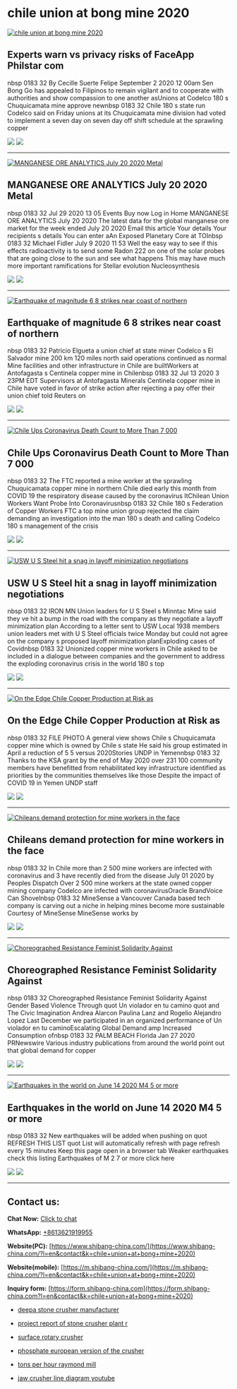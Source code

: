 # chile union at bong mine 2020

<a href="https://swt.shibang-china.com/?l=en&img&k=chile+union+at+bong+mine+2020" target="_blank">![chile union at bong mine 2020](http://static.shibang-china.com/all-800x300/303.jpg)</a>

## Experts warn vs privacy risks of FaceApp Philstar com
nbsp 0183 32 By Cecille Suerte Felipe September 2 2020 12 00am Sen Bong Go has appealed to Filipinos to remain vigilant and to cooperate with authorities and show compassion to one another asUnions at Codelco 180 s Chuquicamata mine approve newnbsp 0183 32 Chile 180 s state run Codelco said on Friday unions at its Chuquicamata mine division had voted to implement a seven day on seven day off shift schedule at the sprawling copper


<a href="https://whatsapp.shibangsoft.com/WhatsApp.php" target="_blank" title="WhatsApp">![](http://static.shibang-china.com/icon/whatsapp.png)</a> <a href="https://swt.shibang-china.com/?l=en&icon&k=chile+union+at+bong+mine+2020" target="_blank">![](http://static.shibang-china.com/icon/chat-en.png)</a>

---

<a href="https://swt.shibang-china.com/?l=en&img&k=chile+union+at+bong+mine+2020" target="_blank">![MANGANESE ORE ANALYTICS July 20 2020 Metal](http://static.shibang-china.com/all-800x300/608.jpg)</a>

## MANGANESE ORE ANALYTICS July 20 2020 Metal
nbsp 0183 32 Jul 29 2020 13 05 Events Buy now Log in Home MANGANESE ORE ANALYTICS July 20 2020 The latest data for the global manganese ore market for the week ended July 20 2020 Email this article Your details Your recipients s details You can enter aAn Exposed Planetary Core at TOInbsp 0183 32 Michael Fidler July 9 2020 11 53 Well the easy way to see if this effects radioactivity is to send some Radon 222 on one of the solar probes that are going close to the sun and see what happens This may have much more important ramifications for Stellar evolution Nucleosynthesis


<a href="https://whatsapp.shibangsoft.com/WhatsApp.php" target="_blank" title="WhatsApp">![](http://static.shibang-china.com/icon/whatsapp.png)</a> <a href="https://swt.shibang-china.com/?l=en&icon&k=chile+union+at+bong+mine+2020" target="_blank">![](http://static.shibang-china.com/icon/chat-en.png)</a>

---

<a href="https://swt.shibang-china.com/?l=en&img&k=chile+union+at+bong+mine+2020" target="_blank">![Earthquake of magnitude 6 8 strikes near coast of northern](http://static.shibang-china.com/all-800x300/80.jpg)</a>

## Earthquake of magnitude 6 8 strikes near coast of northern
nbsp 0183 32 Patricio Elgueta a union chief at state miner Codelco s El Salvador mine 200 km 120 miles north said operations continued as normal Mine facilities and other infrastructure in Chile are builtWorkers at Antofagasta s Centinela copper mine in Chilenbsp 0183 32 Jul 13 2020 3 23PM EDT Supervisors at Antofagasta Minerals Centinela copper mine in Chile have voted in favor of strike action after rejecting a pay offer their union chief told Reuters on


<a href="https://whatsapp.shibangsoft.com/WhatsApp.php" target="_blank" title="WhatsApp">![](http://static.shibang-china.com/icon/whatsapp.png)</a> <a href="https://swt.shibang-china.com/?l=en&icon&k=chile+union+at+bong+mine+2020" target="_blank">![](http://static.shibang-china.com/icon/chat-en.png)</a>

---

<a href="https://swt.shibang-china.com/?l=en&img&k=chile+union+at+bong+mine+2020" target="_blank">![Chile Ups Coronavirus Death Count to More Than 7 000](http://static.shibang-china.com/all-800x300/1293.jpg)</a>

## Chile Ups Coronavirus Death Count to More Than 7 000
nbsp 0183 32 The FTC reported a mine worker at the sprawling Chuquicamata copper mine in northern Chile died early this month from COVID 19 the respiratory disease caused by the coronavirus ItChilean Union Workers Want Probe Into Coronavirusnbsp 0183 32 Chile 180 s Federation of Copper Workers FTC a top mine union group rejected the claim demanding an investigation into the man 180 s death and calling Codelco 180 s management of the crisis


<a href="https://whatsapp.shibangsoft.com/WhatsApp.php" target="_blank" title="WhatsApp">![](http://static.shibang-china.com/icon/whatsapp.png)</a> <a href="https://swt.shibang-china.com/?l=en&icon&k=chile+union+at+bong+mine+2020" target="_blank">![](http://static.shibang-china.com/icon/chat-en.png)</a>

---

<a href="https://swt.shibang-china.com/?l=en&img&k=chile+union+at+bong+mine+2020" target="_blank">![USW U S Steel hit a snag in layoff minimization negotiations](http://static.shibang-china.com/all-800x300/277.jpg)</a>

## USW U S Steel hit a snag in layoff minimization negotiations
nbsp 0183 32 IRON MN Union leaders for U S Steel s Minntac Mine said they ve hit a bump in the road with the company as they negotiate a layoff minimization plan According to a letter sent to USW Local 1938 members union leaders met with U S Steel officials twice Monday but could not agree on the company s proposed layoff minimization planExploding cases of Covidnbsp 0183 32 Unionized copper mine workers in Chile asked to be included in a dialogue between companies and the government to address the exploding coronavirus crisis in the world 180 s top


<a href="https://whatsapp.shibangsoft.com/WhatsApp.php" target="_blank" title="WhatsApp">![](http://static.shibang-china.com/icon/whatsapp.png)</a> <a href="https://swt.shibang-china.com/?l=en&icon&k=chile+union+at+bong+mine+2020" target="_blank">![](http://static.shibang-china.com/icon/chat-en.png)</a>

---

<a href="https://swt.shibang-china.com/?l=en&img&k=chile+union+at+bong+mine+2020" target="_blank">![On the Edge Chile Copper Production at Risk as](http://static.shibang-china.com/all-800x300/745.jpg)</a>

## On the Edge Chile Copper Production at Risk as
nbsp 0183 32 FILE PHOTO A general view shows Chile s Chuquicamata copper mine which is owned by Chile s state He said his group estimated in April a reduction of 5 5 versus 2020Stories UNDP in Yemennbsp 0183 32 Thanks to the KSA grant by the end of May 2020 over 231 100 community members have benefitted from rehabilitated key infrastructure identified as priorities by the communities themselves like those Despite the impact of COVID 19 in Yemen UNDP staff


<a href="https://whatsapp.shibangsoft.com/WhatsApp.php" target="_blank" title="WhatsApp">![](http://static.shibang-china.com/icon/whatsapp.png)</a> <a href="https://swt.shibang-china.com/?l=en&icon&k=chile+union+at+bong+mine+2020" target="_blank">![](http://static.shibang-china.com/icon/chat-en.png)</a>

---

<a href="https://swt.shibang-china.com/?l=en&img&k=chile+union+at+bong+mine+2020" target="_blank">![Chileans demand protection for mine workers in the face](http://static.shibang-china.com/all-800x300/1069.jpg)</a>

## Chileans demand protection for mine workers in the face
nbsp 0183 32 In Chile more than 2 500 mine workers are infected with coronavirus and 3 have recently died from the disease July 01 2020 by Peoples Dispatch Over 2 500 mine workers at the state owned copper mining company Codelco are infected with coronavirusOracle BrandVoice Can Shovelnbsp 0183 32 MineSense a Vancouver Canada based tech company is carving out a niche in helping mines become more sustainable Courtesy of MineSense MineSense works by


<a href="https://whatsapp.shibangsoft.com/WhatsApp.php" target="_blank" title="WhatsApp">![](http://static.shibang-china.com/icon/whatsapp.png)</a> <a href="https://swt.shibang-china.com/?l=en&icon&k=chile+union+at+bong+mine+2020" target="_blank">![](http://static.shibang-china.com/icon/chat-en.png)</a>

---

<a href="https://swt.shibang-china.com/?l=en&img&k=chile+union+at+bong+mine+2020" target="_blank">![Choreographed Resistance Feminist Solidarity Against](http://static.shibang-china.com/all-800x300/185.jpg)</a>

## Choreographed Resistance Feminist Solidarity Against
nbsp 0183 32 Choreographed Resistance Feminist Solidarity Against Gender Based Violence Through quot Un violador en tu camino quot and The Civic Imagination Andrea Alarcon Paulina Lanz and Rogelio Alejandro Lopez Last December we participated in an organized performance of Un violador en tu caminoEscalating Global Demand amp Increased Consumption ofnbsp 0183 32 PALM BEACH Florida Jan 27 2020 PRNewswire  Various industry publications from around the world point out that global demand for copper


<a href="https://whatsapp.shibangsoft.com/WhatsApp.php" target="_blank" title="WhatsApp">![](http://static.shibang-china.com/icon/whatsapp.png)</a> <a href="https://swt.shibang-china.com/?l=en&icon&k=chile+union+at+bong+mine+2020" target="_blank">![](http://static.shibang-china.com/icon/chat-en.png)</a>

---

<a href="https://swt.shibang-china.com/?l=en&img&k=chile+union+at+bong+mine+2020" target="_blank">![Earthquakes in the world on June 14 2020 M4 5 or more](http://static.shibang-china.com/all-800x300/1005.jpg)</a>

## Earthquakes in the world on June 14 2020 M4 5 or more
nbsp 0183 32 New earthquakes will be added when pushing on quot REFRESH THIS LIST quot List will automatically refresh with page refresh every 15 minutes Keep this page open in a browser tab Weaker earthquakes check this listing Earthquakes of M 2 7 or more click here

<a href="https://whatsapp.shibangsoft.com/WhatsApp.php" target="_blank" title="WhatsApp">![](http://static.shibang-china.com/icon/whatsapp.png)</a> <a href="https://swt.shibang-china.com/?l=en&icon&k=chile+union+at+bong+mine+2020" target="_blank">![](http://static.shibang-china.com/icon/chat-en.png)</a>

---
## Contact us:

**Chat Now:** [Click to chat](https://swt.shibang-china.com?l=en&contact&k=chile+union+at+bong+mine+2020)

**WhatsApp:**  [+8613621919955](https://whatsapp.shibangsoft.com/WhatsApp.php)

**Website(PC):** [https://www.shibang-china.com/](https://www.shibang-china.com/?l=en&contact&k=chile+union+at+bong+mine+2020)

**Website(mobile):** [https://m.shibang-china.com/](https://m.shibang-china.com/?l=en&contact&k=chile+union+at+bong+mine+2020)

**Inquiry form:** [https://form.shibang-china.com](https://form.shibang-china.com?l=en&contact&k=chile+union+at+bong+mine+2020)

* [deepa stone crusher manufacturer](../166/deepa%20stone%20crusher%20manufacturer.md)

* [project report of stone crusher plant r](../169/project%20report%20of%20stone%20crusher%20plant%20r.md)

* [surface rotary crusher](../170/surface%20rotary%20crusher.md)

* [phosphate european version of the crusher](../167/phosphate%20european%20version%20of%20the%20crusher.md)

* [tons per hour raymond mill](../161/tons%20per%20hour%20raymond%20mill.md)

* [jaw crusher line diagram youtube](../167/jaw%20crusher%20line%20diagram%20youtube.md)